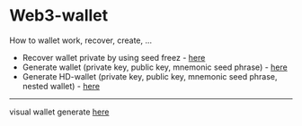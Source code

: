 # Web3-wallet
How to wallet work, recover, create, ...

- Recover wallet private by using seed freez - [here](https://github.com/sol-app/web3-wallet/tree/main/recover-wallet) 
- Generate wallet (private key, public key, mnemonic seed phrase) - [here](https://github.com/sol-app/web3-wallet/tree/main/generate-wallet) 
- Generate HD-wallet (private key, public key, mnemonic seed phrase, nested wallet) - [here](https://github.com/sol-app/web3-wallet/tree/main/generate-hdwallet) 

---

visual wallet generate [here](https://sandbox.eth.build/wofCrGxhc3Rfbm9kZV9pZMONAWnEgcSDxIVsaW5rxIvEjQLCssKlxIfEiXPDnAAaworCosSMxI5LwqR0eXBlwqxJbnB1dC9CxLF0b27Co3Bvc8KSw5HDv3TDjMOmwqRzaXplwpLDjMOIMsKlZsSCZ3PCgMKlb3LEiXIAwqRtxIhlAMKmxJXEsHRzwpHCg8KkbmFtZcKgxKjEqmXDv8KkxJTElsOAwqdvxLHFn8S8xaPFpcWnxanEqcSrw7_CpcWva8Whw40CwqbFt8WmxajFqsSrwq5udW1iZXIsYm9vbGVhbsW-xJXGgMKRxoLCicKqcHJvxKtydGllc8KDwqV2YWx1ZcKoY8SUY2sgxafCpcaldMaVwqbEtHTEtsaYY8WzbnQSxKPEpQFOxohlwqrErsWfL1RleHTEucS7xYjCoMaCJsWDxYXFh8SOLMWLxY1hxY_FkcWTxZUCxZjFmsWcxZ7EscWhxoXFuceJxZfFv8adxbLFtMeqxaLFpMaGxbrFq8KmxIRyxJVnxpnElsaBAsKKxp_GocajxqXGp8KEwqtibG_Gs8amU8eaMsKrcMSCY2VoxpTFlcKvZceCxo8gdMeQdCBoxo9lxrdpxrllwqTHj8eRxqrGrMaux4TEpMSNAUzHicKrQ3LEqsS2L0jEg2jHk8S8xoI6x5fHmcWGwpJ4HsWMxY7FkMWSxZTGjwbHpsSJx6jEr8e0x6zIpsepdMeJwq3Hu8e9LMaLxo3Gj8WuxprGgsKKx7J0xbXHtcW4yKpoyL7Hice6dMe8bse-xb_IgcKLyITGosaPyIfFkMeFyLNPx4nHi8mUxLLIrMeSxLrJgQMMxoISyYXHmwHHncmKx6DJjMejxo8JyZHFm8WdyoHHq8e2x63Fu8WbyaLElsaCwovJpsmoyZbHuMSrya_JscmzxprJgQLCn8aCwqLJt8iGxqZzyInIi8iNa8iPyJHIk8iVyJfImcaPyJvInXLIn8ihyKPIpcinyKnIq8ihyK7GrWXDmUIweDVmYTIzNTgyNjMxOTZkYmJmy5RkMWNhN2E1MDk0NTFmy6cyZjY0YzHLljM3y6DLnzgxMjk4YjFlM2UyNGU0y5LJvMSOX8i2yLjIum_IvMi-yYDCksONBH7Ejg7Ki8mHyYnHn8ehyY3FlQ3KlcmTyqPKmsmXyoHJmsmcybLJnsaMxo5yyp5ryq7KosmVzKbCpMmsc2jJrsyqyqnIgMacx6XKsMm5yrLCgMyLAU3HicKvzI9wyLtLZXkgUGFpcsyUzJbMmALCvMqLwoLCoTDDikNTwpnCmsKhMULKj8yfypJyDMyjypfFtcKSyZbCrVvGoGnGq8igIGvNjV3Musmwx73MsMaCwp_JlsKoZ8icxo9hyKDHicWtxb_FscWzyafHqsKTyZbIk8e8zbNlzbXNjc25yqjHv8abxoLCj8mWxp91yItpY86Tec6Vx73Ol8iBwo7JlsKnYWRkcsanc86jybLOpcy-wo3NgMakzYLCiciyxI5RzYdEaXPIlGF5L0HOq86tc3PNlAXCqsaCbMybxI5UUM2lypHJjnIRzarJmMqZyarKpcqdx7ACwo_Otcm6woPIisiMyI5lyJDFhsiSz4DIlsiYbMWVwqDLhsaVwqfPhM6szq7OuMeGUs68zr7PgM-Cz7PPhs-IyoXMlc-KxoLDrs-OAc-Qz5LHos-UyorFmcmSzavMtM-ax67NvALCjs-gyrLPosq1z6XPp8yFyrphz6vKvXLPr8a4z7HPvc-1zrkBU8-5zr_Egs-8z4XOrs-JwrTDjQN60IXQh8yez5PFlRPPl8qYyanHt9CRz53OtMagybjOtsan0JfPpMq3z6bKuc-qyrzPrcaP0KHIqNCj0K3Ph8-2yLNg0KnPu8-D0ZHPv8eUw40HwrJ40LTPkdC20InFlRfQusyl0JDKnMevyaMCwqnQldGEz6PKtsq4z6jQnNCe0YzQoM-wZc-y0ZnRk8SOYtGW0KvRmM-0z4fNlNGdw4zDutGg0IjMoMaPGNGm0I_QvdGp0JLCqtGuxqjRsNCZ0YnKu8-sz67RuNG60oJz0bwBY9G_z4HSgc--0oTCvMSOwobSiNGi0opyGdKNxaDQvMqbxavRqsqfAsKr0pPRhdGx0YjRs9GK0pnRjdKb0KTPh82EYc2HzYnNi82NzY_Nkc2T0IDDjQZo0obNmc2bzZ3Nn82hzaPSic2nFdKvxbbMps2vzbHOkc6hzbjKnMqnzbvPncKozb_OgW7Og86FypzOh8aazonHs8Wgzo3Mps6PzbLOhM6SzbbOotOizLvOssaCwqnOm8Swzp7OoNO4zrDMvM6YAsKqzqjOqtKd1ITTvNK20pPNg9CmZMm_x4zEsceOyKHNlAZAxI7CmtCFyo7Sq82nFtOa0rHGh9KQz53CrMyz0rDKpNSMybTDgNKTyrTRhtGy0JvSvdCfyr_IoMuByKDHkcuEzq3RuMuIyK3Gq8uLy43Lj2U5M2FmMcuuMDTOqzQyZWQ3NDA3Zcudy7ZjzIA3ZDZiODY4OTIyNzNjM8usNdWLMGU3ONWYxpbMhsujM9WcMDLNhNOhxavNiMi5zYrMkU3TqcWZbs6fz4nIswTTkc2cQzpmZs2izaTUn8-UFNOa07LJqsKqW23Vv8S3zp_VuMqmzLvQksKkzqhbxJXEiXjWmmXCpsmfzK7MsMOA06fOgnLTts6G1qnUqNObyarTtNOf1IPTus26zrHJtMy-06bMpsKo1pZl1oDOn9SryqrMvsKs0pPCgcKl1qHHkADNhFfThdW7yLvVvteA1phjzJQ80LHUocWExYbNmtaH1onWi9OW1o7FlQHWkc6b1pXWl9aBY9ak06PJstap1p_Xitajya7Wp8mhzojWq9Op1q3Tq8Wr063StcKm1rHNrdOz057Tts6h14PIgMyVAsKZxoLCms2_1r_XgdKh1rfOlta6xoLCmNeH14lu1qIA0p9Y0qLQrNKdzZQBcsaCw5DSqsmL0aPGjwPUotSq1KXRq8KZ0rjSldGH0JrPqdKY0J_Rjsip0pzPvs2EW9ePzJAvzYzNjs2QzZLNlALDpNCxXNaG05PNoNaM05fPlAfTmte-yarTnc6Q2IHTuNeq1pzPncKb17XTqsiq06zWsM6KxbXWksaG1rTZkc6U2I7OpNSs07_Oncay2ILZo9a514TGgsKe1InRmdiDxoDCkNSPzYRZ1JPKgdSWx5HYndSaBQrUncee2KPSrAXYp8ymz5vStMyxAsKY1rHUo8-b16vUhciBwq3Urtit1LHYsNCd0YvImsic1LbLgtS5yKTUu9CiyKrKg8uKxq7DmUhzzq5pxLcgddqmZnVsIGbGk2QgxqzFmcSEIGp11oHFkyDWrcSVIHfHoyDFhGx2yJ7Gl82O1q1wxIwgy6VyxpJuINOp1Y_Sn8y5ypzCr8690KrSo9OB0ZrJgQR0zJbDjtiiypDYpHIP2oTRqNKz0JLCsdis0JjYrtKX2pbSvtG32p_YtdClx4bZhNuX25nRl9uczZQETMyWQtujzabPlNm-0IzKls-Y2ozQvtGrwp7brdSw0rvUstix0bbYs9GQ0p3Sn2nYmtKk0K7TjNufw40FWtyC0LfGjxDbqNKP26rPncKy3I3Sutiv0bTal9K_27TbnM2E2ZnVudOG1b3Xp9aC04wCwp7cncKq2YXWiNaK2YjXocaPCNekzKbWlNiL15TZk9a4Z9CSwq3XrtiVx5DXqteyzK_XtNa906jZmNavzojXvc6O2IDNtNa2x7nTu9iQAsKv2IrcttiN3Z_dis6l1K3RgcqxxqfXiNev14zQpt2L25fctNi704jYvtOL0ZsDPsyWw6LcvdOU3YDagc2nC9mMza7NsNmQ3Z3Nt9SE0JLdo92V1qzWrtma3ZnZnM6M3Zveh9O32aLdp9iP2awCwrDZptSB2anemNmk3prCsdmv1IvZqtqPzL7cqN2rzYHGp9SQx4bcn8qcyoDHjcqD2J3CkNCxw6jZv9mJxZXWhdyGzKTSjtKyxKvah9iI2ovYqN6g2avMvcaCwpvaktuu2pTcrNuy1LXIntS4yKLancim2p_UvXTaosuMy454y7nLvjfLr2bLmsuc1ZzLudWDY9Wj1ZpjNzcyYtWFy5I4MDbQnWY5y6TfsMiW1ZpmNcuoy7HVrmU4Zd-xzqswMdKfZtyY27zTjNej3IDcoNulzJrevNCO1KnahdyK0rXCsNyp0pbSvNyR0prcr9GZzqXEoBnClsadxKYBxI5OAADgoKHIguCgpQDEjkwAyZvdisysyaBy4KCpwovgoK3goKwBT-Cgp-CgqcKNxI5NAsSOU-Cgu8aCwo7goL7goKQBUuChg8-e4KC-4KC4UeChisKYxI5X4KGHWeChitiHAVfgoLhY4KGKwprgoZHgoLha4KGKwpvEjuChn8SOW8WczLvgoKncugFb4KGHXOChisqt4KC54KC4TeChpt2K4KCpwqLEjuCgusyM4KCvzLvgoLLMruCgqcKk4KG5xI5d4KGzyqjgoKnCpsSm4KC4VwLDv-CgqcKo4KKB4KC4YeCig8e94KCpwqnEjuCikMSOYOChis-LAWHgoYdi4KGKwqvgopXgoYDSoOChisKs4KKB4KGHZOChisKtxI7goZTEjsqW4KGnxoLCr-CireCguGfgopHJsuCgqcKwxI7gorTEjmbgoYrCseCiueChh2jgoYrCsuCiueCiomngoKfCpmfGoXVwc8KQwqbHgG5maWfCgMKn24ZyxYTEt8OLP8OZwpngo57go57Cmg) 
